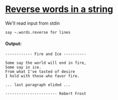[1]: http://rosettacode.org/wiki/Reverse_words_in_a_string

# [Reverse words in a string][1]

We'll read input from stdin

```perl6
say ~.words.reverse for lines
```

#### Output:
```
------------ Fire and Ice ----------

Some say the world will end in fire,
Some say in ice.
From what I've tasted of desire
I hold with those who favor fire.

... last paragraph elided ...

----------------------- Robert Frost
```